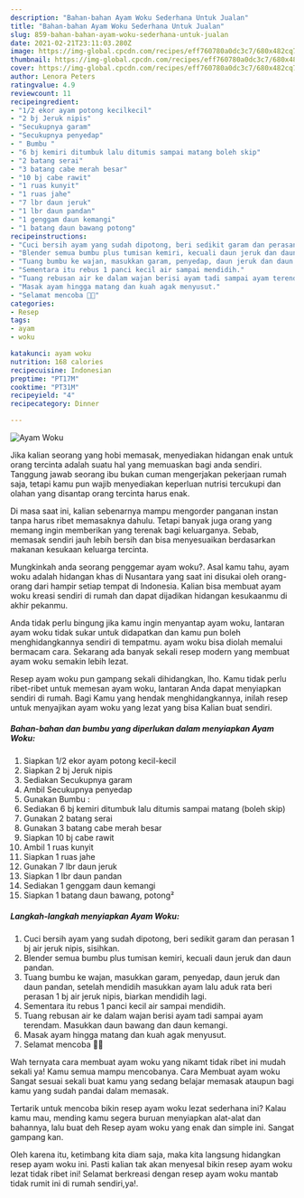 ```yaml
---
description: "Bahan-bahan Ayam Woku Sederhana Untuk Jualan"
title: "Bahan-bahan Ayam Woku Sederhana Untuk Jualan"
slug: 859-bahan-bahan-ayam-woku-sederhana-untuk-jualan
date: 2021-02-21T23:11:03.280Z
image: https://img-global.cpcdn.com/recipes/eff760780a0dc3c7/680x482cq70/ayam-woku-foto-resep-utama.jpg
thumbnail: https://img-global.cpcdn.com/recipes/eff760780a0dc3c7/680x482cq70/ayam-woku-foto-resep-utama.jpg
cover: https://img-global.cpcdn.com/recipes/eff760780a0dc3c7/680x482cq70/ayam-woku-foto-resep-utama.jpg
author: Lenora Peters
ratingvalue: 4.9
reviewcount: 11
recipeingredient:
- "1/2 ekor ayam potong kecilkecil"
- "2 bj Jeruk nipis"
- "Secukupnya garam"
- "Secukupnya penyedap"
- " Bumbu "
- "6 bj kemiri ditumbuk lalu ditumis sampai matang boleh skip"
- "2 batang serai"
- "3 batang cabe merah besar"
- "10 bj cabe rawit"
- "1 ruas kunyit"
- "1 ruas jahe"
- "7 lbr daun jeruk"
- "1 lbr daun pandan"
- "1 genggam daun kemangi"
- "1 batang daun bawang potong"
recipeinstructions:
- "Cuci bersih ayam yang sudah dipotong, beri sedikit garam dan perasan 1 bj air jeruk nipis, sisihkan."
- "Blender semua bumbu plus tumisan kemiri, kecuali daun jeruk dan daun pandan."
- "Tuang bumbu ke wajan, masukkan garam, penyedap, daun jeruk dan daun pandan, setelah mendidih masukkan ayam lalu aduk rata beri perasan 1 bj air jeruk nipis, biarkan mendidih lagi."
- "Sementara itu rebus 1 panci kecil air sampai mendidih."
- "Tuang rebusan air ke dalam wajan berisi ayam tadi sampai ayam terendam. Masukkan daun bawang dan daun kemangi."
- "Masak ayam hingga matang dan kuah agak menyusut."
- "Selamat mencoba 💪😍"
categories:
- Resep
tags:
- ayam
- woku

katakunci: ayam woku 
nutrition: 168 calories
recipecuisine: Indonesian
preptime: "PT17M"
cooktime: "PT31M"
recipeyield: "4"
recipecategory: Dinner

---
```



![Ayam Woku](https://img-global.cpcdn.com/recipes/eff760780a0dc3c7/680x482cq70/ayam-woku-foto-resep-utama.jpg)

Jika kalian seorang yang hobi memasak, menyediakan hidangan enak untuk orang tercinta adalah suatu hal yang memuaskan bagi anda sendiri. Tanggung jawab seorang ibu bukan cuman mengerjakan pekerjaan rumah saja, tetapi kamu pun wajib menyediakan keperluan nutrisi tercukupi dan olahan yang disantap orang tercinta harus enak.

Di masa  saat ini, kalian sebenarnya mampu mengorder panganan instan tanpa harus ribet memasaknya dahulu. Tetapi banyak juga orang yang memang ingin memberikan yang terenak bagi keluarganya. Sebab, memasak sendiri jauh lebih bersih dan bisa menyesuaikan berdasarkan makanan kesukaan keluarga tercinta. 



Mungkinkah anda seorang penggemar ayam woku?. Asal kamu tahu, ayam woku adalah hidangan khas di Nusantara yang saat ini disukai oleh orang-orang dari hampir setiap tempat di Indonesia. Kalian bisa membuat ayam woku kreasi sendiri di rumah dan dapat dijadikan hidangan kesukaanmu di akhir pekanmu.

Anda tidak perlu bingung jika kamu ingin menyantap ayam woku, lantaran ayam woku tidak sukar untuk didapatkan dan kamu pun boleh menghidangkannya sendiri di tempatmu. ayam woku bisa diolah memalui bermacam cara. Sekarang ada banyak sekali resep modern yang membuat ayam woku semakin lebih lezat.

Resep ayam woku pun gampang sekali dihidangkan, lho. Kamu tidak perlu ribet-ribet untuk memesan ayam woku, lantaran Anda dapat menyiapkan sendiri di rumah. Bagi Kamu yang hendak menghidangkannya, inilah resep untuk menyajikan ayam woku yang lezat yang bisa Kalian buat sendiri.

<!--inarticleads1-->

##### Bahan-bahan dan bumbu yang diperlukan dalam menyiapkan Ayam Woku:

1. Siapkan 1/2 ekor ayam potong kecil-kecil
1. Siapkan 2 bj Jeruk nipis
1. Sediakan Secukupnya garam
1. Ambil Secukupnya penyedap
1. Gunakan  Bumbu :
1. Sediakan 6 bj kemiri ditumbuk lalu ditumis sampai matang (boleh skip)
1. Gunakan 2 batang serai
1. Gunakan 3 batang cabe merah besar
1. Siapkan 10 bj cabe rawit
1. Ambil 1 ruas kunyit
1. Siapkan 1 ruas jahe
1. Gunakan 7 lbr daun jeruk
1. Siapkan 1 lbr daun pandan
1. Sediakan 1 genggam daun kemangi
1. Siapkan 1 batang daun bawang, potong²




<!--inarticleads2-->

##### Langkah-langkah menyiapkan Ayam Woku:

1. Cuci bersih ayam yang sudah dipotong, beri sedikit garam dan perasan 1 bj air jeruk nipis, sisihkan.
1. Blender semua bumbu plus tumisan kemiri, kecuali daun jeruk dan daun pandan.
1. Tuang bumbu ke wajan, masukkan garam, penyedap, daun jeruk dan daun pandan, setelah mendidih masukkan ayam lalu aduk rata beri perasan 1 bj air jeruk nipis, biarkan mendidih lagi.
1. Sementara itu rebus 1 panci kecil air sampai mendidih.
1. Tuang rebusan air ke dalam wajan berisi ayam tadi sampai ayam terendam. Masukkan daun bawang dan daun kemangi.
1. Masak ayam hingga matang dan kuah agak menyusut.
1. Selamat mencoba 💪😍




Wah ternyata cara membuat ayam woku yang nikamt tidak ribet ini mudah sekali ya! Kamu semua mampu mencobanya. Cara Membuat ayam woku Sangat sesuai sekali buat kamu yang sedang belajar memasak ataupun bagi kamu yang sudah pandai dalam memasak.

Tertarik untuk mencoba bikin resep ayam woku lezat sederhana ini? Kalau kamu mau, mending kamu segera buruan menyiapkan alat-alat dan bahannya, lalu buat deh Resep ayam woku yang enak dan simple ini. Sangat gampang kan. 

Oleh karena itu, ketimbang kita diam saja, maka kita langsung hidangkan resep ayam woku ini. Pasti kalian tak akan menyesal bikin resep ayam woku lezat tidak ribet ini! Selamat berkreasi dengan resep ayam woku mantab tidak rumit ini di rumah sendiri,ya!.

